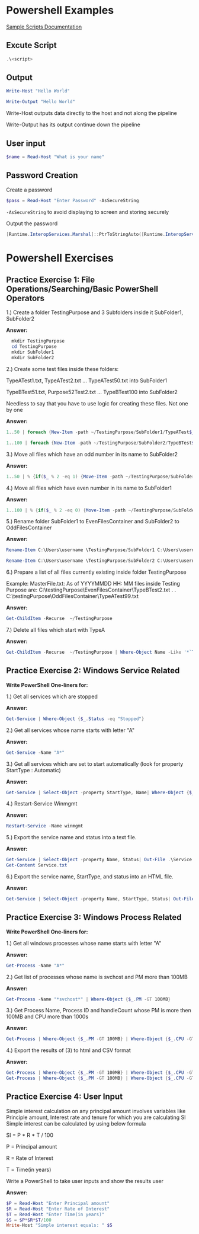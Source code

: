 # Powershell Examples
[Sample Scripts Documentation](https://docs.microsoft.com/en-us/powershell/scripting/samples/sample-scripts-for-administration?view=powershell-7.2)

## Excute Script 
```powershell 
.\<script>
``` 

## Output
```powershell
Write-Host "Hello World"

Write-Output "Hello World"
```

Write-Host outputs data directly to the host and not along the pipeline 

Write-Output has its output continue down the pipeline 

## User input
```powershell
$name = Read-Host "What is your name"
```
## Password Creation
Create a password
```powershell
$pass = Read-Host "Enter Password" -AsSecureString
```
```-AsSecureString``` to avoid displaying to screen and storing securely 

Output the password
```powershell
[Runtime.InteropServices.Marshal]::PtrToStringAuto([Runtime.InteropServices.Marshal]::SecureStringTOBSTR($pass))
```
# Powershell Exercises
## Practice Exercise 1: File Operations/Searching/Basic PowerShell Operators

1.)	Create a folder TestingPurpose and 3 Subfolders inside it SubFolder1, SubFolder2

**Answer:** 
``` powershell
  mkdir TestingPurpose
  cd TestingPurpose
  mkdir SubFolder1
  mkdir SubFolder2
```

2.)	Create some test files inside these folders:

TypeATest1.txt, TypeATest2.txt  … TypeATest50.txt into SubFolder1

TypeBTest51.txt, Purpose52Test2.txt … TypeBTest100 into SubFolder2

Needless to say that you have to use logic for creating these files. Not one by one

**Answer:**
```powershell
1..50 | foreach {New-Item -path ~/TestingPurpose/SubFolder1/TypeATest$_.txt}

1..100 | foreach {New-Item -path ~/TestingPurpose/SubFolder2/TypeBTest$_.txt}
```

3.)	Move all files which have an odd number in its name to SubFolder2

**Answer:** 
```powershell
1..50 | % {if($_ % 2 -eq 1) {Move-Item -path ~/TestingPurpose/SubFolder1/TypeATest$_.txt ~/TestingPurpose/SubFolder2/TypeATest$_.txt}}
```
4.)	Move all files which have even number in its name to SubFolder1

**Answer:**
```powershell
1..100 | % {if($_ % 2 -eq 0) {Move-Item -path ~/TestingPurpose/SubFolder2/TypeBTest$_.txt ~/TestingPurpose/SubFolder1/TypeBTest$_.txt}}
```

5.)	Rename folder SubFolder1 to EvenFilesContainer and SubFolder2 to OddFilesContainer

**Answer:**
```powershell
Rename-Item C:\Users\username \TestingPurpose/SubFolder1 C:\Users\username\TestingPurpose/EvenFilesContainer

Rename-Item C:\Users\username \TestingPurpose/SubFolder2 C:\Users\username\TestingPurpose/OddFilesContainer
```

6.)	Prepare a list of all files currently existing inside folder TestingPurpose

Example: MasterFile.txt:
As of YYYYMMDD HH: MM files inside Testing Purpose are:
C:\testingPurpose\EvenFilesContainer\TypeBTest2.txt
.
.
C:\testingPurpose\OddFilesContainer\TypeATest99.txt

**Answer:** 
```powershell
Get-ChildItem -Recurse  ~/TestingPurpose
```

7.)	Delete all files which start with TypeA

**Answer:**
```powershell
Get-ChildItem -Recurse  ~/TestingPurpose | Where-Object Name -Like '*`TypeA*'| ForEach-Object { Remove-Item -LiteralPath $_.Name}
```

## Practice Exercise 2:  Windows Service Related

**Write PowerShell One-liners for:**

1.)	Get all services which are stopped

**Answer:**
```powershell
Get-Service | Where-Object {$_.Status -eq "Stopped"}
```

2.)	Get all services whose name starts with letter "A"

**Answer:**
```powershell
Get-Service -Name "A*"
```

3.)	Get all services which are set to start automatically (look for property StartType : Automatic)

**Answer:** 
```powershell
Get-Service | Select-Object -property StartType, Name| Where-Object {$_.StartType -eq "Automatic"}
```


4.)	Restart-Service Winmgmt

**Answer:** 
```powershell
Restart-Service -Name winmgmt
```

5.)	Export the service name and status into a text file.

**Answer:** 
```powershell
Get-Service | Select-Object -property Name, Status| Out-File .\Service.txt
Get-Content Service.txt    
```

6.)	Export the service name, StartType, and status into an HTML file.

**Answer:**
```powershell
Get-Service | Select-Object -property Name, StartType, Status| Out-File .\Service2.html
```

## Practice Exercise 3:  Windows Process Related

**Write PowerShell One-liners for:**

1.) Get all windows processes whose name starts with letter "A"

**Answer:** 
```powershell
Get-Process -Name "A*"
```

2.) Get list of processes whose name is svchost and PM more than 100MB

**Answer:** 
```powershell
Get-Process -Name "*svchost*" | Where-Object {$_.PM -GT 100MB}
```
3.) Get Process Name, Process ID and handleCount whose PM is more then 100MB and CPU more than 1000s


**Answer:** 
```powershell
Get-Process | Where-Object {$_.PM -GT 100MB} | Where-Object {$_.CPU -GT 1000}
```
4.) Export the results of (3) to html and CSV format


**Answer:**
```powershell
Get-Process | Where-Object {$_.PM -GT 100MB} | Where-Object {$_.CPU -GT 1000} | Out-File ./Process.html
Get-Process | Where-Object {$_.PM -GT 100MB} | Where-Object {$_.CPU -GT 1000} | Out-File ./Process.csv
```
## Practice Exercise 4:  User Input
Simple interest calculation on any principal amount involves variables like Principle amount, Interest rate and tenure for which you are calculating SI
Simple interest can be calculated by using below formula

SI = P * R * T / 100

P = Principal amount

R = Rate of Interest

T = Time(in years)

Write a PowerShell to take user inputs and show the results user

**Answer:**
```powershell
$P = Read-Host "Enter Principal amount"
$R = Read-Host "Enter Rate of Interest"
$T = Read-Host "Enter Time(in years)"
$S = $P*$R*$T/100
Write-Host "Simple interest equals: " $S
```


 

